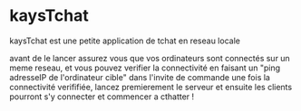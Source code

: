 # kaysTchat
kaysTchat est une petite application de tchat en reseau locale 

avant de le lancer assurez vous que vos ordinateurs sont connectés sur un meme reseau, et vous pouvez verifier la connectivité en faisant un "ping adresseIP de l'ordinateur cible" dans l'invite de commande 
une fois la connectivité verififiée, lancez premierement le serveur et ensuite les clients pourront s'y connecter et commencer a cthatter ! 
